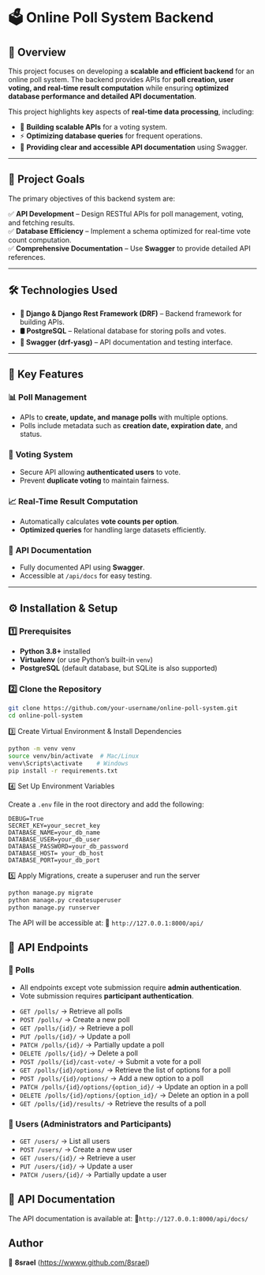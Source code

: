 # 🗳️ Online Poll System Backend  

## 📌 Overview  

This project focuses on developing a **scalable and efficient backend** for an online poll system. The backend provides APIs for **poll creation, user voting, and real-time result computation** while ensuring **optimized database performance and detailed API documentation**.  

This project highlights key aspects of **real-time data processing**, including:  
- 📡 **Building scalable APIs** for a voting system.  
- ⚡ **Optimizing database queries** for frequent operations.  
- 📜 **Providing clear and accessible API documentation** using Swagger.  

---

## 🎯 Project Goals  

The primary objectives of this backend system are:  

✅ **API Development** – Design RESTful APIs for poll management, voting, and fetching results.  
✅ **Database Efficiency** – Implement a schema optimized for real-time vote count computation.  
✅ **Comprehensive Documentation** – Use **Swagger** to provide detailed API references.  

---

## 🛠️ Technologies Used  

- **🐍 Django & Django Rest Framework (DRF)** – Backend framework for building APIs.  
- **🛢️ PostgreSQL** – Relational database for storing polls and votes.  
- **📜 Swagger (drf-yasg)** – API documentation and testing interface.  

---

## 🚀 Key Features  

### 📊 **Poll Management**  
- APIs to **create, update, and manage polls** with multiple options.  
- Polls include metadata such as **creation date, expiration date**, and status.  

### 🎯 **Voting System**  
- Secure API allowing **authenticated users** to vote.  
- Prevent **duplicate voting** to maintain fairness.  

### 📈 **Real-Time Result Computation**  
- Automatically calculates **vote counts per option**.  
- **Optimized queries** for handling large datasets efficiently.  

### 📜 **API Documentation**  
- Fully documented API using **Swagger**.  
- Accessible at `/api/docs` for easy testing.  

---

## ⚙️ Installation & Setup  

### 1️⃣ **Prerequisites**  
- **Python 3.8+** installed  
- **Virtualenv** (or use Python’s built-in `venv`)  
- **PostgreSQL** (default database, but SQLite is also supported)  

### 2️⃣ **Clone the Repository**  

```bash
git clone https://github.com/your-username/online-poll-system.git
cd online-poll-system
```

3️⃣ Create Virtual Environment & Install Dependencies

```bash
python -m venv venv
source venv/bin/activate  # Mac/Linux  
venv\Scripts\activate    # Windows  
pip install -r requirements.txt
```

4️⃣ Set Up Environment Variables

Create a `.env` file in the root directory and add the following:

```plaintext
DEBUG=True
SECRET_KEY=your_secret_key
DATABASE_NAME=your_db_name
DATABASE_USER=your_db_user
DATABASE_PASSWORD=your_db_password
DATABASE_HOST= your_db_host
DATABASE_PORT=your_db_port
```

5️⃣ Apply Migrations, create a superuser and run the server

```bash
python manage.py migrate
python manage.py createsuperuser
python manage.py runserver
```

The API will be accessible at: 📍 ```http://127.0.0.1:8000/api/```


## 📡 API Endpoints
 

### 🔹 Polls

- All endpoints except vote submission require **admin authentication**.
- Vote submission requires **participant authentication**.

* `GET /polls/` → Retrieve all polls
* `POST /polls/` → Create a new poll
* `GET /polls/{id}/` → Retrieve a poll
* `PUT /polls/{id}/` → Update a poll
* `PATCH /polls/{id}/` → Partially update a poll
* `DELETE /polls/{id}/` → Delete a poll
* `POST /polls/{id}/cast-vote/` → Submit a vote for a poll
* `GET /polls/{id}/options/` → Retrieve the list of options for a poll
* `POST /polls/{id}/options/` → Add a new option to a poll
* `PATCH /polls/{id}/options/{option_id}/` → Update an option in a poll
* `DELETE /polls/{id}/options/{option_id}/` → Delete an option in a poll
* `GET /polls/{id}/results/` → Retrieve the results of a poll

### 🔹 Users (Administrators and Participants)

* `GET /users/` → List all users
* `POST /users/` → Create a new user
* `GET /users/{id}/` → Retrieve a user
* `PUT /users/{id}/` → Update a user
* `PATCH /users/{id}/` → Partially update a user

## 📜 API Documentation

The API documentation is available at: 📍```http://127.0.0.1:8000/api/docs/```


## Author

👤 **8srael** (https://wwww.github.com/8srael)